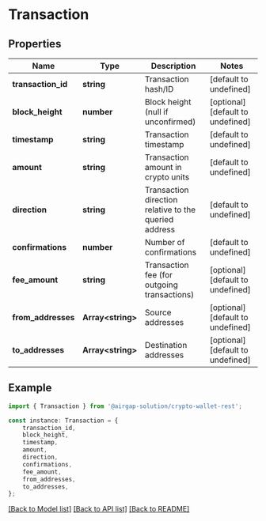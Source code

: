 # Transaction


## Properties

Name | Type | Description | Notes
------------ | ------------- | ------------- | -------------
**transaction_id** | **string** | Transaction hash/ID | [default to undefined]
**block_height** | **number** | Block height (null if unconfirmed) | [optional] [default to undefined]
**timestamp** | **string** | Transaction timestamp | [default to undefined]
**amount** | **string** | Transaction amount in crypto units | [default to undefined]
**direction** | **string** | Transaction direction relative to the queried address | [default to undefined]
**confirmations** | **number** | Number of confirmations | [default to undefined]
**fee_amount** | **string** | Transaction fee (for outgoing transactions) | [optional] [default to undefined]
**from_addresses** | **Array&lt;string&gt;** | Source addresses | [optional] [default to undefined]
**to_addresses** | **Array&lt;string&gt;** | Destination addresses | [optional] [default to undefined]

## Example

```typescript
import { Transaction } from '@airgap-solution/crypto-wallet-rest';

const instance: Transaction = {
    transaction_id,
    block_height,
    timestamp,
    amount,
    direction,
    confirmations,
    fee_amount,
    from_addresses,
    to_addresses,
};
```

[[Back to Model list]](../README.md#documentation-for-models) [[Back to API list]](../README.md#documentation-for-api-endpoints) [[Back to README]](../README.md)
